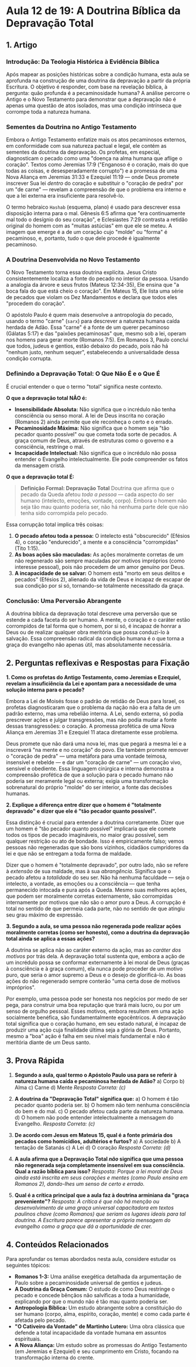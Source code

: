  
# Aula 12 de 19: A Doutrina Bíblica da Depravação Total

## 1. Artigo

### Introdução: Da Teologia Histórica à Evidência Bíblica

Após mapear as posições históricas sobre a condição humana, esta aula se aprofunda na construção de uma doutrina da depravação a partir da própria Escritura. O objetivo é responder, com base na revelação bíblica, à pergunta: quão profunda é a pecaminosidade humana? A análise percorre o Antigo e o Novo Testamento para demonstrar que a depravação não é apenas uma questão de atos isolados, mas uma condição intrínseca que corrompe toda a natureza humana.

### Sementes da Doutrina no Antigo Testamento

Embora o Antigo Testamento enfatize mais os atos pecaminosos externos, em conformidade com sua natureza pactual e legal, ele contém as sementes da doutrina da depravação. Os profetas, em especial, diagnosticam o pecado como uma "doença na alma humana que aflige o coração". Textos como Jeremias 17:9 ("Enganoso é o coração, mais do que todas as coisas, e desesperadamente corrupto") e a promessa de uma Nova Aliança em Jeremias 31:33 e Ezequiel 11:19 — onde Deus promete inscrever Sua lei *dentro* do coração e substituir o "coração de pedra" por um "de carne" — revelam a compreensão de que o problema era interno e que a lei externa era insuficiente para resolvê-lo.

O termo hebraico `Hashab` (esquema, plano) é usado para descrever essa disposição interna para o mal. Gênesis 6:5 afirma que "era continuamente mal todo o desígnio do seu coração", e Eclesiastes 7:29 contrasta a retidão original do homem com as "muitas astúcias" em que ele se meteu. A imagem que emerge é a de um coração cujo "molde" ou "forma" é pecaminoso, e, portanto, tudo o que dele procede é igualmente pecaminoso.

### A Doutrina Desenvolvida no Novo Testamento

O Novo Testamento torna essa doutrina explícita. Jesus Cristo consistentemente localiza a fonte do pecado no interior da pessoa. Usando a analogia da árvore e seus frutos (Mateus 12:34-35), Ele ensina que "a boca fala do que está cheio o coração". Em Mateus 15, Ele lista uma série de pecados que violam os Dez Mandamentos e declara que todos eles "procedem do coração".

O apóstolo Paulo é quem mais desenvolve a antropologia do pecado, usando o termo "carne" (`sarx`) para descrever a natureza humana caída herdada de Adão. Essa "carne" é a fonte de um querer pecaminoso (Gálatas 5:17) e das "paixões pecaminosas" que, mesmo sob a lei, operam nos homens para gerar morte (Romanos 7:5). Em Romanos 3, Paulo conclui que todos, judeus e gentios, estão debaixo do pecado, pois não há "nenhum justo, nenhum sequer", estabelecendo a universalidade dessa condição corrupta.

### Definindo a Depravação Total: O Que Não É e o Que É

É crucial entender o que o termo "total" significa neste contexto.

**O que a depravação total NÃO é:**
*   **Insensibilidade Absoluta:** Não significa que o incrédulo não tenha consciência ou senso moral. A lei de Deus inscrita no coração (Romanos 2) ainda permite que ele reconheça o certo e o errado.
*   **Pecaminosidade Máxima:** Não significa que o homem seja "tão pecador quanto possível" ou que cometa toda sorte de pecados. A graça comum de Deus, através de estruturas como o governo e a consciência, restringe o mal.
*   **Incapacidade Intelectual:** Não significa que o incrédulo não possa entender o Evangelho intelectualmente. Ele pode compreender os fatos da mensagem cristã.

**O que a depravação total É:**
> **Definição Formal: Depravação Total**
> Doutrina que afirma que o pecado da Queda afetou *toda a pessoa* — cada aspecto do ser humano (intelecto, emoções, vontade, corpo). Embora o homem não seja tão mau quanto poderia ser, não há nenhuma parte dele que não tenha sido corrompida pelo pecado.

Essa corrupção total implica três coisas:
1.  **O pecado afetou toda a pessoa:** O intelecto está "obscurecido" (Efésios 4), o coração "endurecido", a mente e a consciência "corrompidas" (Tito 1:15).
2.  **As boas ações são maculadas:** As ações moralmente corretas de um não regenerado são sempre maculadas por motivos impróprios (como interesse pessoal), pois não procedem de um amor genuíno por Deus.
3.  **A incapacidade de se salvar:** O homem está "morto em seus delitos e pecados" (Efésios 2), alienado da vida de Deus e incapaz de escapar de sua condição por si só, tornando-se totalmente necessitado da graça.

### Conclusão: Uma Perversão Abrangente

A doutrina bíblica da depravação total descreve uma perversão que se estende a cada faceta do ser humano. A mente, o coração e o caráter estão corrompidos de tal forma que o homem, por si só, é incapaz de honrar a Deus ou de realizar qualquer obra meritória que possa conduzi-lo à salvação. Essa compreensão radical da condição humana é o que torna a graça do evangelho não apenas útil, mas absolutamente necessária.

## 2. Perguntas reflexivas e Respostas para Fixação

**1. Como os profetas do Antigo Testamento, como Jeremias e Ezequiel, revelam a insuficiência da Lei e apontam para a necessidade de uma solução interna para o pecado?**

Embora a Lei de Moisés fosse o padrão de retidão de Deus para Israel, os profetas diagnosticaram que o problema da nação não era a falta de um padrão externo, mas uma rebelião interna. A Lei, sendo externa, só podia prescrever ações e julgar transgressões, mas não podia mudar a fonte dessas transgressões: o coração. A promessa profética de uma Nova Aliança em Jeremias 31 e Ezequiel 11 ataca diretamente esse problema.

Deus promete que não dará uma nova lei, mas que pegará a mesma lei e a inscreverá "na mente e no coração" do povo. Ele também promete remover o "coração de pedra" — uma metáfora para uma vontade teimosa, insensível e rebelde — e dar um "coração de carne" — um coração vivo, sensível e obediente. Essa linguagem cirúrgica e interna demonstra a compreensão profética de que a solução para o pecado humano não poderia ser meramente legal ou externa; exigia uma transformação sobrenatural do próprio "molde" do ser interior, a fonte das decisões humanas.

**2. Explique a diferença entre dizer que o homem é "totalmente depravado" e dizer que ele é "tão pecador quanto possível".**

Essa distinção é crucial para entender a doutrina corretamente. Dizer que um homem é "tão pecador quanto possível" implicaria que ele comete todos os tipos de pecado imagináveis, no maior grau possível, sem qualquer restrição ou ato de bondade. Isso é empiricamente falso; vemos pessoas não regeneradas que são bons vizinhos, cidadãos cumpridores da lei e que não se entregam a toda forma de maldade.

Dizer que o homem é "totalmente depravado", por outro lado, não se refere à *extensão* de sua maldade, mas à sua *abrangência*. Significa que o pecado afetou a *totalidade* do seu ser. Não há nenhuma faculdade — seja o intelecto, a vontade, as emoções ou a consciência — que tenha permanecido intocada e pura após a Queda. Mesmo suas melhores ações, que podem ser moralmente corretas externamente, são corrompidas internamente por motivos que não são o amor puro a Deus. A corrupção é total no sentido de que permeia cada parte, não no sentido de que atingiu seu grau máximo de expressão.

**3. Segundo a aula, se uma pessoa não regenerada pode realizar ações moralmente corretas (como ser honesto), como a doutrina da depravação total ainda se aplica a essas ações?**

A doutrina se aplica não ao caráter externo da ação, mas ao *caráter dos motivos* por trás dela. A depravação total sustenta que, embora a ação de um incrédulo possa se conformar externamente à lei moral de Deus (graças à consciência e à graça comum), ela nunca pode proceder de um motivo puro, que seria o amor supremo a Deus e o desejo de glorificá-lo. As boas ações do não regenerado sempre conterão "uma certa dose de motivos impróprios".

Por exemplo, uma pessoa pode ser honesta nos negócios por medo de ser pega, para construir uma boa reputação que trará mais lucro, ou por um senso de orgulho pessoal. Esses motivos, embora resultem em uma ação socialmente benéfica, são fundamentalmente egocêntricos. A depravação total significa que o coração humano, em seu estado natural, é incapaz de produzir uma ação cuja finalidade última seja a glória de Deus. Portanto, mesmo a "boa" ação é falha em seu nível mais fundamental e não é meritória diante de um Deus santo.

## 3. Prova Rápida

1.  **Segundo a aula, qual termo o Apóstolo Paulo usa para se referir à natureza humana caída e pecaminosa herdada de Adão?**
    a) Corpo
    b) Alma
    c) Carne
    d) Mente
    *Resposta Correta: (c)*

2.  **A doutrina da "Depravação Total" significa que:**
    a) O homem é tão pecador quanto poderia ser.
    b) O homem não tem nenhuma consciência do bem e do mal.
    c) O pecado afetou cada parte da natureza humana.
    d) O homem não pode entender intelectualmente a mensagem do Evangelho.
    *Resposta Correta: (c)*

3.  **De acordo com Jesus em Mateus 15, qual é a fonte primária dos pecados como homicídios, adultérios e furtos?**
    a) A sociedade
    b) A tentação de Satanás
    c) A Lei
    d) O coração
    *Resposta Correta: (d)*

4.  **A aula afirma que a Depravação Total *não* significa que uma pessoa não regenerada seja completamente insensível em sua consciência. Qual a razão bíblica para isso?**
    *Resposta: Porque a lei moral de Deus ainda está inscrita em seus corações e mentes (como Paulo ensina em Romanos 2), dando-lhes um senso de certo e errado.*

5.  **Qual é a crítica principal que a aula faz à doutrina arminiana da "graça preveniente"?**
    *Resposta: A crítica é que não há menção ou desenvolvimento de uma graça universal capacitadora em textos paulinos chave (como Romanos) que seriam os lugares ideais para tal doutrina. A Escritura parece apresentar a própria mensagem do evangelho como a graça que dá a oportunidade de crer.*

## 4. Conteúdos Relacionados

Para aprofundar os temas abordados nesta aula, considere estudar os seguintes tópicos:

*   **Romanos 1-3:** Uma análise exegética detalhada da argumentação de Paulo sobre a pecaminosidade universal de gentios e judeus.
*   **A Doutrina da Graça Comum:** O estudo de como Deus restringe o pecado e concede bênçãos não salvíficas a toda a humanidade, explicando por que o mundo não é tão mau quanto poderia ser.
*   **Antropologia Bíblica:** Um estudo abrangente sobre a constituição do ser humano (corpo, alma, espírito, coração, mente) e como cada parte é afetada pelo pecado.
*   **"O Cativeiro da Vontade" de Martinho Lutero:** Uma obra clássica que defende a total incapacidade da vontade humana em assuntos espirituais.
*   **A Nova Aliança:** Um estudo sobre as promessas do Antigo Testamento (em Jeremias e Ezequiel) e seu cumprimento em Cristo, focando na transformação interna do crente. 